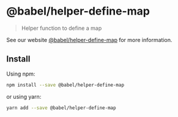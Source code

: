 # @babel/helper-define-map

> Helper function to define a map

See our website [@babel/helper-define-map](https://babeljs.io/docs/en/next/babel-helper-define-map.html) for more information.

## Install

Using npm:

```sh
npm install --save @babel/helper-define-map
```

or using yarn:

```sh
yarn add --save @babel/helper-define-map
```
